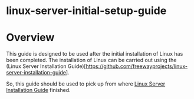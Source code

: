 linux-server-initial-setup-guide
================================

# Overview

This guide is designed to be used after the initial installation of Linux has been completed.  The installation of Linux can be carried out using the (Linux Server Installation Guide)[https://github.com/freewayprojects/linux-server-installation-guide].

So, this guide should be used to pick up from where [Linux Server Installation Guide](https://github.com/freewayprojects/linux-server-installation-guide) finished.

